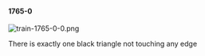 #### 1765-0
![train-1765-0-0.png](https://github.com/lil-lab/nlvr/raw/master/nlvr/train/images/50/train-1765-0-0.png "train-1765-0-0.png")

There is exactly one black triangle not touching any edge